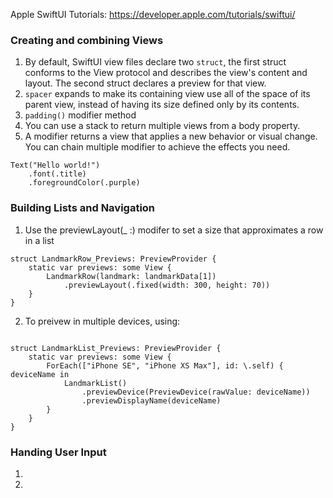 Apple SwiftUI Tutorials: https://developer.apple.com/tutorials/swiftui/

### Creating and combining Views
1. By default, SwiftUI view files declare two `struct`, the first struct conforms to the View protocol and describes the view's content and layout. The second struct declares a preview for that view.
2. `spacer` expands to make its containing view use all of the space of its parent view, instead of having its size defined only by its contents.
3. `padding()` modifier method 
4. You can use a stack to return multiple views from a body property.
5. A modifier returns a view that applies a new behavior or visual change. You can chain multiple modifier to achieve the effects you need.
```
Text("Hello world!")
    .font(.title)
    .foregroundColor(.purple)
```

### Building Lists and Navigation
1. Use the previewLayout(_ :) modifer to set a size that approximates a row in a list
```
struct LandmarkRow_Previews: PreviewProvider {
    static var previews: some View {
        LandmarkRow(landmark: landmarkData[1])
            .previewLayout(.fixed(width: 300, height: 70))
    }
}
```
2. To preivew in multiple devices, using:
```

struct LandmarkList_Previews: PreviewProvider {
    static var previews: some View {
        ForEach(["iPhone SE", "iPhone XS Max"], id: \.self) { deviceName in
            LandmarkList()
                .previewDevice(PreviewDevice(rawValue: deviceName))
                .previewDisplayName(deviceName)
        }
    }
}
```
### Handing User Input
1. 
2.
